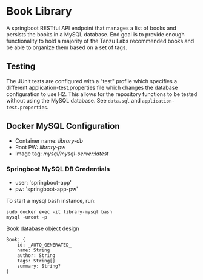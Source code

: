 # Book Library

A springboot RESTful API endpoint that manages a list of books and persists the books in a MySQL database. End goal is to provide enough functionality to hold a majority of the Tanzu Labs recommended books and be able to organize them based on a set of tags. 

## Testing

The JUnit tests are configured with a "test" profile which specifies a different application-test.properties file which changes the database configuration to use H2.  This allows for the repository functions to be tested without using the MySQL database.  See ```data.sql``` and ```application-test.properties```. 

## Docker MySQL Configuration

- Container name: _library-db_
- Root PW: _library-pw_
- Image tag: _mysql/mysql-server:latest_

### Springboot MySQL DB Credentials
- user: 'springboot-app'
- pw: 'springboot-app-pw'

To start a mysql bash instance, run:

```
sudo docker exec -it library-mysql bash
mysql -uroot -p
```

Book database object design

```
Book: {
    id: _AUTO_GENERATED_
    name: String
    author: String
    tags: String[]
    summary: String?
}
```
